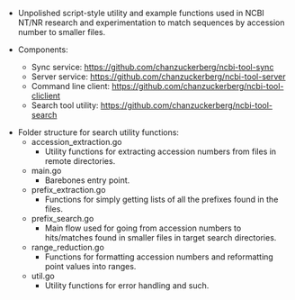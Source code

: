 * Unpolished script-style utility and example functions used in NCBI NT/NR research and experimentation to match sequences by accession number to smaller files.

* Components:
  * Sync service: https://github.com/chanzuckerberg/ncbi-tool-sync
  * Server service: https://github.com/chanzuckerberg/ncbi-tool-server
  * Command line client: https://github.com/chanzuckerberg/ncbi-tool-cliclient
  * Search tool utility: https://github.com/chanzuckerberg/ncbi-tool-search

- Folder structure for search utility functions:
  - accession_extraction.go
    - Utility functions for extracting accession numbers from files in remote directories.
  - main.go
    - Barebones entry point.
  - prefix_extraction.go
    - Functions for simply getting lists of all the prefixes found in the files.
  - prefix_search.go
    - Main flow used for going from accession numbers to hits/matches found in smaller files in target search directories.
  - range_reduction.go
    - Functions for formatting accession numbers and reformatting point values into ranges.
  - util.go
    - Utility functions for error handling and such.